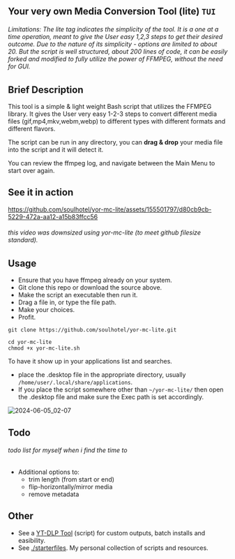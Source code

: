 ## Your very own Media Conversion Tool (lite) `TUI`

###### Limitations: The *lite* tag indicates the simplicity of the tool. It is a one at a time operation, meant to give the User easy 1,2,3 steps to get their desired outcome. Due to the nature of its simplicity - options are limited to about 20. But the script is well structured, about 200 lines of code, it can be easily forked and modified to fully utilize the power of FFMPEG, without the need for GUI.

## Brief Description

This tool is a simple & light weight Bash script that utilizes the FFMPEG library. It gives the User very easy 1-2-3 steps to convert different media files (gif,mp4,mkv,webm,webp) to different types with different formats and different flavors.

The script can be run in any directory, you can **drag & drop** your media file into the script and it will detect it.

You can review the ffmpeg log, and navigate between the Main Menu to start over again.

## See it in action

https://github.com/soulhotel/yor-mc-lite/assets/155501797/d80cb9cb-5229-472a-aa12-a15b83ffcc56

###### this video was downsized using yor-mc-lite (to meet github filesize standard).

## Usage

- Ensure that you have ffmpeg already on your system.
- Git clone this repo or download the source above.
- Make the script an executable then run it.
- Drag a file in, or type the file path.
- Make your choices.
- Profit.

```
git clone https://github.com/soulhotel/yor-mc-lite.git
```
```
cd yor-mc-lite
chmod +x yor-mc-lite.sh
```

To have it show up in your applications list and searches.
- place the .desktop file in the appropriate directory, usually `/home/user/.local/share/applications`.
- If you place the script somewhere other than `~/yor-mc-lite/` then open the .desktop file and make sure the Exec path is set accordingly.

![2024-06-05_02-07](https://github.com/soulhotel/yor-mc-lite/assets/155501797/d94d9249-a6b7-4003-b7ca-e04adf440bd5)

## Todo

###### todo list for myself when i find the time to
- Additional options to:
  - trim length (from start or end)
  - flip-horizontally/mirror media
  - remove metadata


## Other

- See a [YT-DLP Tool](https://github.com/soulhotel/yor-ytdlp) (script) for custom outputs, batch installs and easibility.
- See [./starterfiles](https://github.com/soulhotel/starterfiles). My personal collection of scripts and resources.
